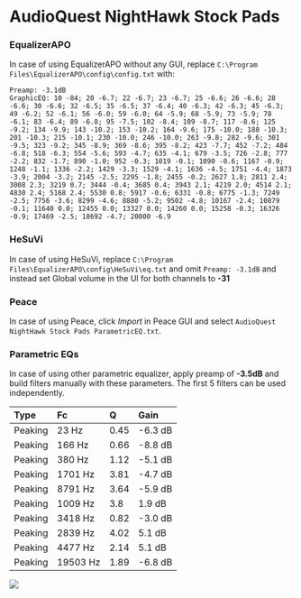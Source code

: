 # AudioQuest NightHawk Stock Pads

### EqualizerAPO
In case of using EqualizerAPO without any GUI, replace `C:\Program Files\EqualizerAPO\config\config.txt`
with:
```
Preamp: -3.1dB
GraphicEQ: 10 -84; 20 -6.7; 22 -6.7; 23 -6.7; 25 -6.6; 26 -6.6; 28 -6.6; 30 -6.6; 32 -6.5; 35 -6.5; 37 -6.4; 40 -6.3; 42 -6.3; 45 -6.3; 49 -6.2; 52 -6.1; 56 -6.0; 59 -6.0; 64 -5.9; 68 -5.9; 73 -5.9; 78 -6.1; 83 -6.4; 89 -6.8; 95 -7.5; 102 -8.4; 109 -8.7; 117 -8.6; 125 -9.2; 134 -9.9; 143 -10.2; 153 -10.2; 164 -9.6; 175 -10.0; 188 -10.3; 201 -10.3; 215 -10.1; 230 -10.0; 246 -10.0; 263 -9.8; 282 -9.6; 301 -9.5; 323 -9.2; 345 -8.9; 369 -8.6; 395 -8.2; 423 -7.7; 452 -7.2; 484 -6.8; 518 -6.3; 554 -5.6; 593 -4.7; 635 -4.1; 679 -3.5; 726 -2.8; 777 -2.2; 832 -1.7; 890 -1.0; 952 -0.3; 1019 -0.1; 1090 -0.6; 1167 -0.9; 1248 -1.1; 1336 -2.2; 1429 -3.3; 1529 -4.1; 1636 -4.5; 1751 -4.4; 1873 -3.9; 2004 -3.2; 2145 -2.5; 2295 -1.8; 2455 -0.2; 2627 1.8; 2811 2.4; 3008 2.3; 3219 0.7; 3444 -0.4; 3685 0.4; 3943 2.1; 4219 2.0; 4514 2.1; 4830 2.4; 5168 2.4; 5530 0.8; 5917 -0.6; 6331 -0.8; 6775 -1.3; 7249 -2.5; 7756 -3.6; 8299 -4.6; 8880 -5.2; 9502 -4.8; 10167 -2.4; 10879 -0.1; 11640 0.0; 12455 0.0; 13327 0.0; 14260 0.0; 15258 -0.3; 16326 -0.9; 17469 -2.5; 18692 -4.7; 20000 -6.9
```

### HeSuVi
In case of using HeSuVi, replace `C:\Program Files\EqualizerAPO\config\HeSuVi\eq.txt` and omit `Preamp:
-3.1dB` and instead set Global volume in the UI for both channels to **-31**

### Peace
In case of using Peace, click *Import* in Peace GUI and select `AudioQuest NightHawk Stock Pads ParametricEQ.txt`.

### Parametric EQs
In case of using other parametric equalizer, apply preamp of **-3.5dB** and build filters manually with
these parameters. The first 5 filters can be used independently.

| Type    | Fc       |    Q | Gain    |
|:--------|:---------|:-----|:--------|
| Peaking | 23 Hz    | 0.45 | -6.3 dB |
| Peaking | 166 Hz   | 0.66 | -8.8 dB |
| Peaking | 380 Hz   | 1.12 | -5.1 dB |
| Peaking | 1701 Hz  | 3.81 | -4.7 dB |
| Peaking | 8791 Hz  | 3.64 | -5.9 dB |
| Peaking | 1009 Hz  | 3.8  | 1.9 dB  |
| Peaking | 3418 Hz  | 0.82 | -3.0 dB |
| Peaking | 2839 Hz  | 4.02 | 5.1 dB  |
| Peaking | 4477 Hz  | 2.14 | 5.1 dB  |
| Peaking | 19503 Hz | 1.89 | -6.8 dB |

![](https://raw.githubusercontent.com/jaakkopasanen/AutoEq/master/results/innerfidelity/sbaf-serious/AudioQuest%20NightHawk%20Stock%20Pads/AudioQuest%20NightHawk%20Stock%20Pads.png)